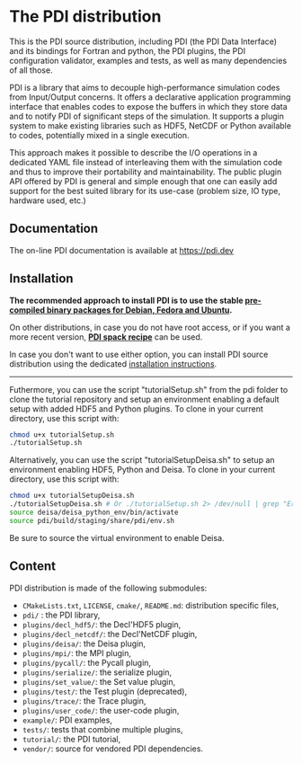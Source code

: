 # The PDI distribution

This is the PDI source distribution, including PDI (the PDI Data Interface) and
its bindings for Fortran and python, the PDI plugins, the PDI configuration
validator, examples and tests, as well as many dependencies of all those.

PDI is a library that aims to decouple high-performance simulation codes from
Input/Output concerns.
It offers a declarative application programming interface that enables codes to
expose the buffers in which they store data and to notify PDI of significant
steps of the simulation.
It supports a plugin system to make existing libraries such as HDF5, NetCDF or
Python available to codes, potentially mixed in a single execution.

This approach makes it possible to describe the I/O operations in a dedicated
YAML file instead of interleaving them with the simulation code and thus to
improve their portability and maintainability.
The public plugin API offered by PDI is general and simple enough that one can
easily add support for the best suited library for its use-case (problem size,
IO type, hardware used, etc.)

## Documentation

The on-line PDI documentation is available at https://pdi.dev

## Installation

**The recommended approach to install PDI is to use the stable [pre-compiled binary packages for Debian, Fedora and Ubuntu](https://github.com/pdidev/pkgs/tree/repo).**

On other distributions, in case you do not have root access, or if you want a
more recent version, [**PDI spack recipe**](https://github.com/pdidev/spack) can
be used.

In case you don't want to use either option, you can install PDI source
distribution using the dedicated
[installation instructions](https://pdi.julien-bigot.fr/master/Installation.html).

---

Futhermore, you can use the script "tutorialSetup.sh" from the pdi folder to clone the tutorial repository and setup an environment enabling a default setup with added HDF5 and Python plugins. To clone in your current directory, use this script with:
```bash
chmod u+x tutorialSetup.sh
./tutorialSetup.sh
```
Alternatively, you can use the script "tutorialSetupDeisa.sh" to setup an environment enabling HDF5, Python and Deisa. To clone in your current directory, use this script with:
```bash
chmod u+x tutorialSetupDeisa.sh
./tutorialSetupDeisa.sh # Or ./tutorialSetup.sh 2> /dev/null | grep "Error\|Warning\|not "
source deisa/deisa_python_env/bin/activate
source pdi/build/staging/share/pdi/env.sh
```
Be sure to source the virtual environment to enable Deisa.

## Content

PDI distribution is made of the following submodules:
* `CMakeLists.txt`, `LICENSE`, `cmake/`, `README.md`: distribution specific files,
* `pdi/` : the PDI library,
* `plugins/decl_hdf5/`: the Decl'HDF5 plugin,
* `plugins/decl_netcdf/`: the Decl'NetCDF plugin,
* `plugins/deisa/`: the Deisa plugin,
* `plugins/mpi/`: the MPI plugin,
* `plugins/pycall/`: the Pycall plugin,
* `plugins/serialize/`: the serialize plugin,
* `plugins/set_value/`: the Set value plugin,
* `plugins/test/`: the Test plugin (deprecated),
* `plugins/trace/`: the Trace plugin,
* `plugins/user_code/`: the user-code plugin,
* `example/`: PDI examples,
* `tests/`: tests that combine multiple plugins,
* `tutorial/`: the PDI tutorial,
* `vendor/`: source for vendored PDI dependencies.
